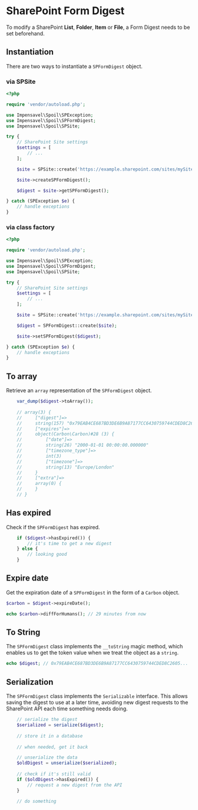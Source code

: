 # SharePoint Form Digest
To modify a SharePoint **List**, **Folder**, **Item** or **File**, a Form Digest needs to be set beforehand.

## Instantiation
There are two ways to instantiate a `SPFormDigest` object.

### via SPSite
```php
<?php

require 'vendor/autoload.php';

use Impensavel\Spoil\SPException;
use Impensavel\Spoil\SPFormDigest;
use Impensavel\Spoil\SPSite;

try {
    // SharePoint Site settings
    $settings = [
        // ...
    ];

    $site = SPSite::create('https://example.sharepoint.com/sites/mySite/', $settings);

    $site->createSPFormDigest();

    $digest = $site->getSPFormDigest();

} catch (SPException $e) {
    // handle exceptions
}
```

### via class factory
```php
<?php

require 'vendor/autoload.php';

use Impensavel\Spoil\SPException;
use Impensavel\Spoil\SPFormDigest;
use Impensavel\Spoil\SPSite;

try {
    // SharePoint Site settings
    $settings = [
        // ...
    ];

    $site = SPSite::create('https://example.sharepoint.com/sites/mySite/', $settings);

    $digest = SPFormDigest::create($site);

    $site->setSPFormDigest($digest);

} catch (SPException $e) {
    // handle exceptions
}
```

## To array
Retrieve an `array` representation of the `SPFormDigest` object.

```php
    var_dump($digest->toArray());
    
    // array(3) {
    //     ["digest"]=>
    //     string(157) "0x79EAB4CE687BD3DE6B9A87177CC6430759744CDED8C2605..."
    //     ["expires"]=>
    //     object(Carbon\Carbon)#28 (3) {
    //         ["date"]=>
    //         string(26) "2000-01-01 00:00:00.000000"
    //         ["timezone_type"]=>
    //         int(3)
    //         ["timezone"]=>
    //         string(13) "Europe/London"
    //     }
    //     ["extra"]=>
    //     array(0) {
    //     }
    // }
```

## Has expired
Check if the `SPFormDigest` has expired.

```php
    if ($digest->hasExpired()) {
        // it's time to get a new digest
    } else {
        // looking good
    }
```

## Expire date
Get the expiration date of a `SPFormDigest` in the form of a `Carbon` object.

```php
$carbon = $digest->expireDate();

echo $carbon->diffForHumans(); // 29 minutes from now
```

## To String
The `SPFormDigest` class implements the `__toString` magic method, which enables us to get the token value when we treat the object as a `string`. 

```php
echo $digest; // 0x79EAB4CE687BD3DE6B9A87177CC6430759744CDED8C2605...
```

## Serialization
The `SPFormDigest` class implements the `Serializable` interface.
This allows saving the digest to use at a later time, avoiding new digest requests to the SharePoint API each time something needs doing.

```php
    // serialize the digest
    $serialized = serialize($digest);
    
    // store it in a database
    
    // when needed, get it back

    // unserialize the data
    $oldDigest = unserialize($serialized);
    
    // check if it's still valid
    if ($oldDigest->hasExpired()) {
        // request a new digest from the API
    }

    // do something
```
